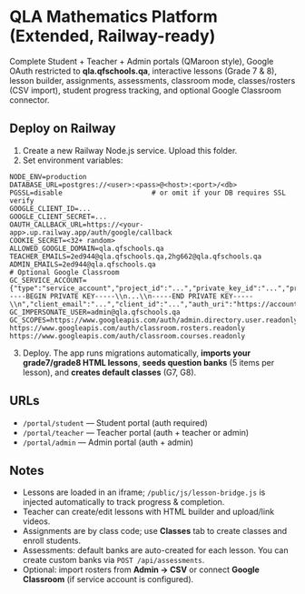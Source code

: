 # QLA Mathematics Platform (Extended, Railway-ready)

Complete Student + Teacher + Admin portals (QMaroon style), Google OAuth restricted to **qla.qfschools.qa**, interactive lessons (Grade 7 & 8), lesson builder, assignments, assessments, classroom mode, classes/rosters (CSV import), student progress tracking, and optional Google Classroom connector.

## Deploy on Railway

1. Create a new Railway Node.js service. Upload this folder.
2. Set environment variables:
```
NODE_ENV=production
DATABASE_URL=postgres://<user>:<pass>@<host>:<port>/<db>
PGSSL=disable                      # or omit if your DB requires SSL verify
GOOGLE_CLIENT_ID=...
GOOGLE_CLIENT_SECRET=...
OAUTH_CALLBACK_URL=https://<your-app>.up.railway.app/auth/google/callback
COOKIE_SECRET=<32+ random>
ALLOWED_GOOGLE_DOMAIN=qla.qfschools.qa
TEACHER_EMAILS=2ed944@qla.qfschools.qa,2hg662@qla.qfschools.qa
ADMIN_EMAILS=2ed944@qla.qfschools.qa
# Optional Google Classroom
GC_SERVICE_ACCOUNT={"type":"service_account","project_id":"...","private_key_id":"...","private_key":"-----BEGIN PRIVATE KEY-----\\n...\\n-----END PRIVATE KEY-----\\n","client_email":"...","client_id":"...","auth_uri":"https://accounts.google.com/o/oauth2/auth","token_uri":"https://oauth2.googleapis.com/token","auth_provider_x509_cert_url":"https://www.googleapis.com/oauth2/v1/certs","client_x509_cert_url":"..."}
GC_IMPERSONATE_USER=admin@qla.qfschools.qa
GC_SCOPES=https://www.googleapis.com/auth/admin.directory.user.readonly https://www.googleapis.com/auth/classroom.rosters.readonly https://www.googleapis.com/auth/classroom.courses.readonly
```
3. Deploy. The app runs migrations automatically, **imports your grade7/grade8 HTML lessons**, **seeds question banks** (5 items per lesson), and **creates default classes** (G7, G8).

## URLs
- `/portal/student` — Student portal (auth required)
- `/portal/teacher` — Teacher portal (auth + teacher or admin)
- `/portal/admin` — Admin portal (auth + admin)

## Notes
- Lessons are loaded in an iframe; `/public/js/lesson-bridge.js` is injected automatically to track progress & completion.
- Teacher can create/edit lessons with HTML builder and upload/link videos.
- Assignments are by class code; use **Classes** tab to create classes and enroll students.
- Assessments: default banks are auto-created for each lesson. You can create custom banks via `POST /api/assessments`.
- Optional: import rosters from **Admin → CSV** or connect **Google Classroom** (if service account is configured).

